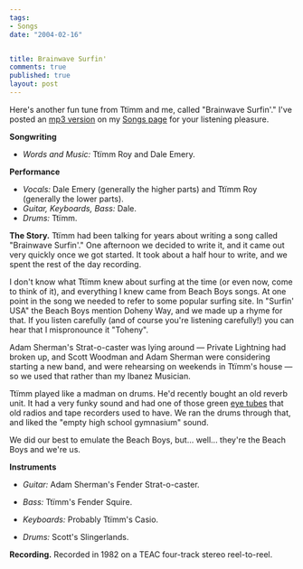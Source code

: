 ```yaml
---
tags:
- Songs
date: "2004-02-16"


title: Brainwave Surfin'
comments: true
published: true
layout: post
---
```


<p> Here's another fun tune from Ttïmm and me, called "Brainwave Surfin'." I've posted an  <a href="/songs/#brainwave-surfin">mp3 version</a> on my <a href="/songs/">Songs page</a> for your listening pleasure. </p>
<p>
<strong>Songwriting</strong>
<ul>
<li>
<em>Words and Music:</em> Ttïmm Roy and Dale Emery. </li>
</ul>
</p>
<p>
<strong>Performance</strong>
<ul>
<li>
<em>Vocals:</em>     Dale Emery (generally the higher parts)     and Ttïmm Roy (generally the lower parts). </li>
<li>
<em>Guitar, Keyboards, Bass:</em>     Dale. </li>
<li>
<em>Drums:</em>     Ttïmm. </li>
</ul>
</p>
<p>
<strong>The Story.</strong> Ttïmm had been talking for years about writing a song called "Brainwave Surfin'." One afternoon we decided to write it, and it came out very quickly once we got started. It took about a half hour to write, and we spent the rest of the day recording. </p>
<p> I don't know what Ttïmm knew about surfing at the time (or even now, come to think of it), and everything I knew came from Beach Boys songs. At one point in the song we needed to refer to some popular surfing site. In "Surfin' USA" the Beach Boys mention Doheny Way, and we made up a rhyme for that. If you listen carefully (and of course you're listening carefully!) you can hear that I mispronounce it "Toheny". </p>
<p> Adam Sherman's Strat-o-caster was lying around — Private Lightning had broken up, and Scott Woodman and Adam Sherman were considering starting a new band, and were rehearsing on weekends in Ttïmm's house — so we used that rather than my Ibanez Musician. </p>
<p> Ttïmm played like a madman on drums. He'd recently bought an old reverb unit. It had a very funky sound and had one of those green <a href="http://members.fortunecity.com/drg45nzp/eyes.html">eye tubes</a> that old radios and tape recorders used to have. We ran the drums through that, and liked the "empty high school gymnasium" sound. </p>
<p> We did our best to emulate the Beach Boys, but... well... they're the Beach Boys and we're us. </p>
<p>
<strong>Instruments</strong>
<ul>
<li>
<em>Guitar:</em>     Adam Sherman's Fender Strat-o-caster. </li>
</ul>
<ul>
<li>
<em>Bass:</em>     Ttïmm's Fender Squire. </li>
</ul>
<ul>
<li>
<em>Keyboards:</em>     Probably Ttïmm's Casio. </li>
</ul>
<ul>
<li>
<em>Drums:</em>     Scott's Slingerlands. </li>
</ul>
</p>
<p>
<strong>Recording.</strong> Recorded in 1982 on a TEAC four-track stereo reel-to-reel. </p>
